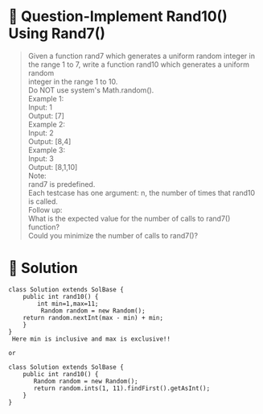 # :crystal_ball: Question-Implement Rand10() Using Rand7()

> Given a function rand7 which generates a uniform random integer in the range 1 to 7, write a function rand10 which generates a uniform random  
integer in the range 1 to 10.  
> Do NOT use system's Math.random().  
> Example 1:  
> Input: 1  
> Output: [7]  
> Example 2:  
> Input: 2  
> Output: [8,4]  
> Example 3:  
> Input: 3  
> Output: [8,1,10]  
> Note:  
> rand7 is predefined.  
> Each testcase has one argument: n, the number of times that rand10 is called.  
> Follow up:  
> What is the expected value for the number of calls to rand7() function?  
> Could you minimize the number of calls to rand7()?  

# :dragon: Solution
```
class Solution extends SolBase {
    public int rand10() {
        int min=1,max=11;
         Random random = new Random();
    return random.nextInt(max - min) + min;
    }
}
 Here min is inclusive and max is exclusive!!
```
```
or
```

```
class Solution extends SolBase {
    public int rand10() {
       Random random = new Random();
       return random.ints(1, 11).findFirst().getAsInt();
    }
}
```
